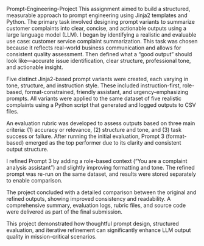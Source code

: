 Prompt-Engineering-Project
This assignment aimed to build a structured, measurable approach to prompt engineering using Jinja2 templates and Python. The primary task involved designing prompt variants to summarize customer complaints into clear, concise, and actionable outputs using a large language model (LLM).
I began by identifying a realistic and evaluable use case: customer service complaint summarization. This task was chosen because it reflects real-world business communication and allows for consistent quality assessment. Then defined what a “good output” should look like—accurate issue identification, clear structure, professional tone, and actionable insight.

Five distinct Jinja2-based prompt variants were created, each varying in tone, structure, and instruction style. These included instruction-first, role-based, format-constrained, friendly assistant, and urgency-emphasizing prompts. All variants were applied to the same dataset of five realistic complaints using a Python script that generated and logged outputs to CSV files.

An evaluation rubric was developed to assess outputs based on three main criteria: (1) accuracy or relevance, (2) structure and tone, and (3) task success or failure. After running the initial evaluation, Prompt 3 (format-based) emerged as the top performer due to its clarity and consistent output structure.

I refined Prompt 3 by adding a role-based context (“You are a complaint analysis assistant”) and slightly improving formatting and tone. The refined prompt was re-run on the same dataset, and results were stored separately to enable comparison.

The project concluded with a detailed comparison between the original and refined outputs, showing improved consistency and readability. A comprehensive summary, evaluation logs, rubric files, and source code were delivered as part of the final submission.

This project demonstrated how thoughtful prompt design, structured evaluation, and iterative refinement can significantly enhance LLM output quality in mission-critical scenarios.

